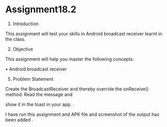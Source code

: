 # Assignment18.2

1. Introduction

This assignment will test your skills in Android broadcast receiver learnt in the class.

2. Objective

This assignment will help you master the following concepts:

• Android broadcast receiver

5. Problem Statement

Create the BroadcastReceiver and thereby override the onReceive() method. Read the message and

show it in the toast in your app. .

   I have run this assignment and APK file and screenshot of the output has been added .
   
   
